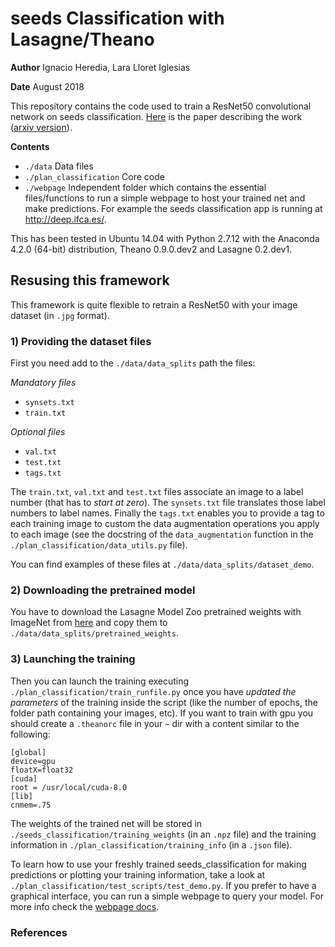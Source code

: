 # seeds Classification with Lasagne/Theano

**Author** Ignacio Heredia, Lara Lloret Iglesias

**Date** August 2018

This repository contains the code used to train a ResNet50 convolutional network on seeds classification.
[Here](http://dl.acm.org/citation.cfm?doid=3075564.3075590) is the paper describing the work ([arxiv version](https://arxiv.org/abs/1706.03736)).

**Contents**

- `./data` Data files
- `./plan_classification` Core code
- `./webpage` Independent folder which contains the essential files/functions to run a simple webpage to host your trained net and make predictions. For example the seeds classification app is running at http://deep.ifca.es/.

This has been tested in Ubuntu 14.04 with Python 2.7.12 with the Anaconda 4.2.0 (64-bit) distribution, Theano 0.9.0.dev2 and Lasagne 0.2.dev1.

## Resusing this framework
This framework is quite flexible to retrain a ResNet50 with your image dataset (in `.jpg` format).

### 1) Providing the dataset files

First you need add to the `./data/data_splits` path the files:

*Mandatory files*

- `synsets.txt`
- `train.txt`

*Optional files*

- `val.txt`
- `test.txt`
- `tags.txt`

The `train.txt`, `val.txt` and `test.txt` files associate an image to a label number (that has to *start at zero*). The `synsets.txt` file translates those label numbers to label names. Finally the `tags.txt` enables you to provide a tag to each training image to custom the data augmentation operations you apply to each image (see  the docstring of the `data_augmentation` function in the `./plan_classification/data_utils.py` file).

You can find examples of these files at  `./data/data_splits/dataset_demo`.

### 2) Downloading the pretrained model
You have to download the Lasagne Model Zoo pretrained weights with ImageNet from [here](https://s3.amazonaws.com/lasagne/recipes/pretrained/imagenet/resnet50.pkl) and copy them to `./data/data_splits/pretrained_weights`.


### 3) Launching the training
Then you can launch the training executing `./plan_classification/train_runfile.py` once you have *updated the parameters* of the training inside the script (like the number of epochs, the folder path containing your images, etc). If you want to train with gpu you should create a `.theanorc` file in your `~` dir with a content similar to the following:
```
[global]
device=gpu
floatX=float32
[cuda]
root = /usr/local/cuda-8.0
[lib]
cnmem=.75
```
The weights of the trained net will be stored in `./seeds_classification/training_weights` (in an `.npz` file) and the training information in `./plan_classification/training_info` (in a `.json` file).

To learn how to use your freshly trained seeds_classification for making predictions or plotting your training information, take a look at `./plan_classification/test_scripts/test_demo.py`.
If you prefer to have a graphical interface, you can run a simple webpage to query your model. For more info check the [webpage docs](./webpage/README.md).
### References

[1]: https://arxiv.org/abs/1612.07360


